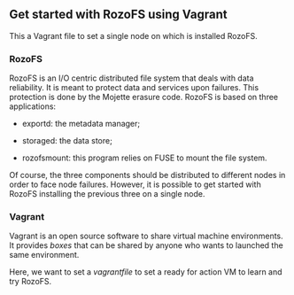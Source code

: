 ## Get started with RozoFS using Vagrant

This a Vagrant file to set a single node on which is installed RozoFS.

### RozoFS

RozoFS is an I/O centric distributed file system that deals with data
reliability. It is meant to protect data and services upon failures. This
protection is done by the Mojette erasure code. RozoFS is based on three
applications:

* exportd: the metadata manager;

* storaged: the data store;

* rozofsmount: this program relies on FUSE to mount the file system.

Of course, the three components should be distributed to different nodes in
order to face node failures. However, it is possible to get started with
RozoFS installing the previous three on a single node.

### Vagrant

Vagrant is an open source software to share virtual machine environments. It
provides *boxes* that can be shared by anyone who wants to launched the same
environment.

Here, we want to set a *vagrantfile* to set a ready for action VM to learn and
try RozoFS.
